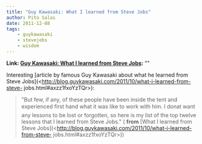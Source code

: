 ```yaml
---
title: "Guy Kawasaki: What I learned from Steve Jobs"
author: Pito Salas
date: 2011-12-08
tags:
    - guykawasaki
    - stevejobs
    - wisdom
---
```


**Link: [Guy Kawasaki: What I learned from Steve Jobs](None):** ""



Interesting [article by famous Guy Kawasaki about what he learned from Steve
Jobs](<http://blog.guykawasaki.com/2011/10/what-i-learned-from-steve-
jobs.html#axzz1fxoYzTQr>):

> "But few, if any, of these people have been inside the tent and experienced
> first hand what it was like to work with him. I donat want any lessons to
> be lost or forgotten, so here is my list of the top twelve lessons that I
> learned from Steve Jobs." ( **from** [What I learned from Steve
> Jobs](<http://blog.guykawasaki.com/2011/10/what-i-learned-from-steve-
> jobs.html#axzz1fxoYzTQr>))


